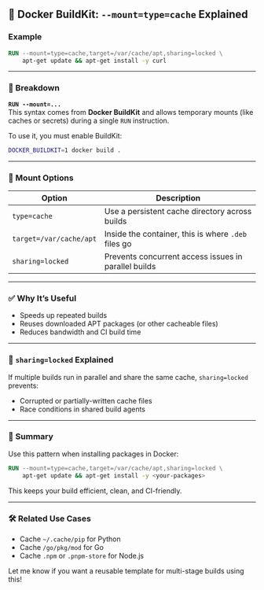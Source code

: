 ## 🐳 Docker BuildKit: `--mount=type=cache` Explained

### Example

```Dockerfile
RUN --mount=type=cache,target=/var/cache/apt,sharing=locked \
    apt-get update && apt-get install -y curl
```

---

### 🧱 Breakdown

**`RUN --mount=...`**  
This syntax comes from **Docker BuildKit** and allows temporary mounts (like caches or secrets) during a single `RUN` instruction.

To use it, you must enable BuildKit:

```bash
DOCKER_BUILDKIT=1 docker build .
```

---

### 🧩 Mount Options

| Option                  | Description                                               |
|-------------------------|-----------------------------------------------------------|
| `type=cache`            | Use a persistent cache directory across builds            |
| `target=/var/cache/apt` | Inside the container, this is where `.deb` files go       |
| `sharing=locked`        | Prevents concurrent access issues in parallel builds      |

---

### ✅ Why It’s Useful

- Speeds up repeated builds
- Reuses downloaded APT packages (or other cacheable files)
- Reduces bandwidth and CI build time

---

### 🔐 `sharing=locked` Explained

If multiple builds run in parallel and share the same cache, `sharing=locked` prevents:
- Corrupted or partially-written cache files
- Race conditions in shared build agents

---

### 🧠 Summary

Use this pattern when installing packages in Docker:

```Dockerfile
RUN --mount=type=cache,target=/var/cache/apt,sharing=locked \
    apt-get update && apt-get install -y <your-packages>
```

This keeps your build efficient, clean, and CI-friendly.

---

### 🛠️ Related Use Cases

- Cache `~/.cache/pip` for Python
- Cache `/go/pkg/mod` for Go
- Cache `.npm` or `.pnpm-store` for Node.js

Let me know if you want a reusable template for multi-stage builds using this!
